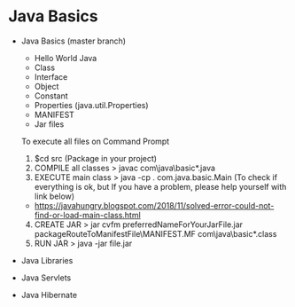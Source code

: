 # Java Basics

- Java Basics (master branch)
	- Hello World Java
	- Class
	- Interface
	- Object
	- Constant
	- Properties (java.util.Properties)
	- MANIFEST
	- Jar files

	To execute all files on Command Prompt
	
	1. $cd src (Package in your project)
	2. COMPILE all classes > javac com\java\basic\*.java
	3. EXECUTE main class > java -cp . com.java.basic.Main (To check if everything is ok, but If you have a problem, please help yourself with link below)
	
	- https://javahungry.blogspot.com/2018/11/solved-error-could-not-find-or-load-main-class.html
	
	4. CREATE JAR > jar cvfm preferredNameForYourJarFile.jar packageRouteToManifestFile\MANIFEST.MF com\java\basic\*.class
	5. RUN JAR > java -jar file.jar

- Java Libraries
- Java Servlets
- Java Hibernate

